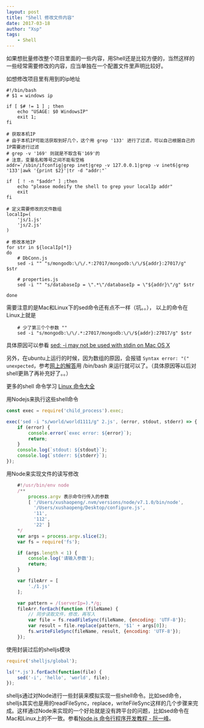 ```yaml
---
layout: post
title: "Shell 修改文件内容"
date: 2017-03-18
author: "Xsp"
tags:
    - Shell
---
```


如果想批量修改整个项目里面的一些内容，用Shell还是比较方便的，当然这样的一些经常需要修改的内容，应当单独在一个配置文件里声明比较好。


如想修改项目里有用到的ip地址

``` shell
#!/bin/bash
# $1 = windows ip

if [ $# != 1 ] ; then 
    echo "USAGE: $0 WindowsIP"
    exit 1; 
fi

# 获取本机IP
# 由于本机IP可能活获取到好几个，这个用 grep '133' 进行了过滤，可以自己根据自己的IP需要进行过滤
# grep -v '169' 则就是不取含有'169'的
# 注意，变量名和等号之间不能有空格
addr=`/sbin/ifconfig|grep inet|grep -v 127.0.0.1|grep -v inet6|grep '133'|awk '{print $2}'|tr -d "addr:"`

if  [ ! -n "$addr" ] ;then
    echo "please modeify the shell to grep your localIp addr"
    exit
fi

# 定义需要修改的文件数组
localIp=(
    'js/1.js'
    'js/2.js'
)

# 修改本地IP
for str in ${localIp[*]}
do
    # DbConn.js
    sed -i "" "s/mongodb:\/\/.*:27017/mongodb:\/\/${addr}:27017/g" $str

    # properties.js
    sed -i "" "s/databaseIp = \".*\"/databaseIp = \"${addr}\"/g" $str

done
```

需要注意的是Mac和Linux下的sed命令还有点不一样（坑。。），
以上的命令在Linux上就是

```shell
    # 少了第三个个参数 ""
    sed -i "s/mongodb:\/\/.*:27017/mongodb:\/\/${addr}:27017/g" $str
```
具体原因可以参看 [sed: -i may not be used with stdin on Mac OS X](http://stackoverflow.com/questions/21242932/sed-i-may-not-be-used-with-stdin-on-mac-os-x)

另外，在ubuntu上运行的时候，因为数组的原因，会报错 ```Syntax error: "(" unexpected```，参考[网上的解答](http://bbs.csdn.net/topics/390267545)用  /bin/bash 来运行就可以了。（具体原因等以后对shell更熟了再补充好了。。）

更多的shell 命令学习 [Linux 命令大全](http://www.runoob.com/linux/linux-command-manual.html)

用Nodejs来执行这些shell命令
```javascript
const exec = require('child_process').exec;

exec('sed -i "s/world/world1111/g" 2.js', (error, stdout, stderr) => {
    if (error) {
        console.error(`exec error: ${error}`);
        return;
    }
    console.log(`stdout: ${stdout}`);
    console.log(`stderr: ${stderr}`);
});
```

用Node来实现文件的读写修改
```javascript
    #!/usr/bin/env node
    /**
        process.argv 表示命令行传入的参数
        [ '/Users/xushaopeng/.nvm/versions/node/v7.1.0/bin/node',
          '/Users/xushaopeng/Desktop/configure.js',
          '11',
          '112',
          '22' ]
    */
    var args = process.argv.slice(2);
    var fs = require('fs');

    if (args.length < 1) {
        console.log('请输入参数');
        return;
    }

    var fileArr = [
        './1.js'
    ];

    var pattern = /(serverIp=).*/g;
    fileArr.forEach(function (fileName) {
        // 同步读取文件，修改，再写入
        var file = fs.readFileSync(fileName, {encoding: 'UTF-8'});
        var result = file.replace(pattern, '$1' + args[0]);
        fs.writeFileSync(fileName, result, {encoding: 'UTF-8'});
    });
```

使用封装过后的shelljs模块
```javascript
require('shelljs/global');

ls('*.js').forEach(function(file) {
    sed('-i', 'hello', 'world', file);
});
```
shelljs通过对Node进行一些封装来模拟实现一些shell命令。比如sed命令，shelljs其实也是用的readFileSync，replace，writeFileSync这样的几个步骤来完成。这样通过Node来实现的一个好处就是没有跨平台的问题，比如sed命令在Mac和Linux上的不一致。参看[Node.js 命令行程序开发教程 - 阮一峰](http://www.ruanyifeng.com/blog/2015/05/command-line-with-node.html)。

